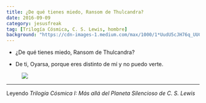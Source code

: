 ```yaml
---
title: ¿De qué tienes miedo, Ransom de Thulcandra?
date: 2016-09-09
category: jesusfreak
tag: [Trilogía Cósmica, C. S. Lewis, hombre]
background: "https://cdn-images-1.medium.com/max/1000/1*UudU5cJH76q_UUC1Qz01uA.jpeg"
---
```


- ¿De qué tienes miedo, Ransom de Thulcandra?

- De ti, Oyarsa, porque eres distinto de mí y no puedo verte.

<figure>

![](https://cdn-images-1.medium.com/max/2000/1*_9SDjff_XSe6Kl_LSJrsKg.jpeg)

</figure>

* * *

Leyendo *Trilogía Cósmica I: Más allá del Planeta Silencioso de C. S. Lewis*
